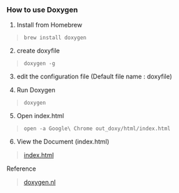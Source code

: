 ### How to use Doxygen
1. Install from Homebrew
> ```brew install doxygen```
2. create doxyfile
> ```doxygen -g```
>
3. edit the configuration file (Default file name : doxyfile)
>
4. Run Doxygen
> ```doxygen```
>
5. Open index.html
> ```open -a Google\ Chrome out_doxy/html/index.html```
>
6. View the Document (index.html)
> [index.html](https://kamitsui.github.io/doxygen/out_doxy/html/files.html)


Reference
> [doxygen.nl](https://www.doxygen.nl/manual/doxygen_usage.html)
